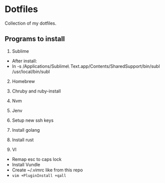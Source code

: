 # Dotfiles
Collection of my dotfiles.

## Programs to install
1.  Sublime
  - After install:
  - ln -s  /Applications/Sublime\ Text.app/Contents/SharedSupport/bin/subl /usr/local/bin/subl

2.  Homebrew

3.  Chruby and ruby-install

4.  Nvm

5.  Jenv

6.  Setup new ssh keys

7.  Install golang

8.  Install rust

9.  VI
  - Remap esc to caps lock
  - Install Vundle
  - Create ~/.vimrc like from this repo
  - `vim +PluginInstall +qall`

